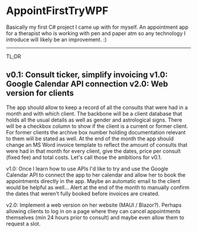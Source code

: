 # AppointFirstTryWPF

Basically my first C# project I came up with for myself.
An appointment app for a therapist who is working with pen and paper atm so any technology I introduce will likely be an improvement. :)

-----------
TL;DR

v0.1: Consult ticker, simplify invoicing
v1.0: Google Calendar API connection
v2.0: Web version for clients
------------

The app should allow to keep a record of all the consults that were had in a month and with which client.
The backbone will be a client database that holds all the usual details as well as gender and astrological signs. There will be a checkbox column to show if
the client is a current or former client. For former clients the archive box number holding documentation relevant to them will be stated as well.
At the end of the month the app should change an MS Word invoice template to reflect the amount of consults that were had in that month for every client,
give the dates, price per consult (fixed fee) and total costs.
Let's call those the ambitions for v0.1.

v1.0:
Once I learn how to use APIs I'd like to try and use the Google Calendar API to connect the app to her calendar and allow her to book the appointments directly in the app.
Maybe an automatic email to the client would be helpful as well... Alert at the end of the month to manually confirm the dates that weren't fully booked before invoices are created. 

v2.0:
Implement a web version on her website (MAUI / Blazor?). Perhaps allowing clients to log in on a page where they can cancel appointments themselves (min 24 hours prior to consult)
and maybe even allow them to request a slot. 


